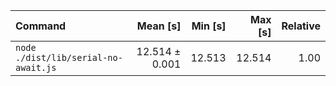 | Command | Mean [s] | Min [s] | Max [s] | Relative |
|:---|---:|---:|---:|---:|
| `node ./dist/lib/serial-no-await.js` | 12.514 ± 0.001 | 12.513 | 12.514 | 1.00 |

